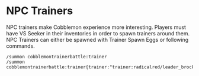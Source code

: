 # NPC Trainers

NPC trainers make Cobblemon experience more interesting. Players must have VS Seeker in their inventories in order to spawn trainers around them. NPC Trainers can either be spawned with Trainer Spawn Eggs or following commands.

```
/summon cobblemontrainerbattle:trainer
/summon cobblemontrainerbattle:trainer{trainer:"trainer:radicalred/leader_brock",texture:"minecraft:textures/entity/player/slim/steve.png"}
```